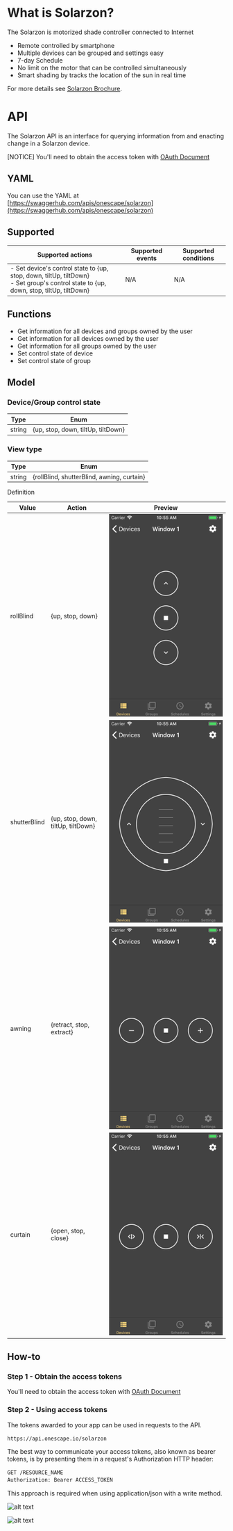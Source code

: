 # What is Solarzon?

The Solarzon is motorized shade controller connected to Internet
- Remote controlled by smartphone
- Multiple devices can be grouped and settings easy
- 7-day Schedule
- No limit on the motor that can be controlled simultaneously
- Smart shading by tracks the location of the sun in real time

For more details see [Solarzon Brochure](http://resource.one-scape.com/solarzon-en.pdf).

# API

The Solarzon API is an interface for querying information from and enacting change in a Solarzon device.

[NOTICE] You'll need to obtain the access token with [OAuth Document](https://onescape.github.io/oauth) 

## YAML

You can use the YAML at [https://swaggerhub.com/apis/onescape/solarzon](https://swaggerhub.com/apis/onescape/solarzon)

## Supported

| Supported actions | Supported events | Supported conditions |
| --- | --- | --- |
| - Set device's control state to {up, stop, down, tiltUp, tiltDown}<br/>- Set group's control state to {up, down, stop, tiltUp, tiltDown} | N/A | N/A |

## Functions

- Get information for all devices and groups owned by the user
- Get information for all devices owned by the user
- Get information for all groups owned by the user
- Set control state of device
- Set control state of group

## Model

### Device/Group control state

| Type | Enum |
| --- | --- |
| string | {up, stop, down, tiltUp, tiltDown} |

### View type

| Type | Enum |
| --- | --- |
| string | {rollBlind, shutterBlind, awning, curtain} |

Definition

| Value | Action | Preview |
| --- | --- | --- |
| rollBlind | {up, stop, down} | ![alt text](https://github.com/onescape/solarzon/blob/master/viewtype1.png?raw=true) |
| shutterBlind | {up, stop, down, tiltUp, tiltDown} | ![alt text](https://github.com/onescape/solarzon/blob/master/viewtype2.png?raw=true) |
| awning | {retract, stop, extract} | ![alt text](https://github.com/onescape/solarzon/blob/master/viewtype3.png?raw=true) |
| curtain | {open, stop, close} | ![alt text](https://github.com/onescape/solarzon/blob/master/viewtype4.png?raw=true) |

## How-to

### Step 1 - Obtain the access tokens

You'll need to obtain the access token with [OAuth Document](https://onescape.github.io/oauth) 

### Step 2 - Using access tokens

The tokens awarded to your app can be used in requests to the API.

```markdown
https://api.onescape.io/solarzon
```

The best way to communicate your access tokens, also known as bearer tokens, is by presenting them in a request's Authorization HTTP header:

```markdown
GET /RESOURCE_NAME
Authorization: Bearer ACCESS_TOKEN
```

This approach is required when using application/json with a write method.

![alt text](https://github.com/onescape/oauth/blob/master/swaggerhub.jpeg?raw=true)

![alt text](https://github.com/onescape/oauth/blob/master/postman.jpeg?raw=true)
